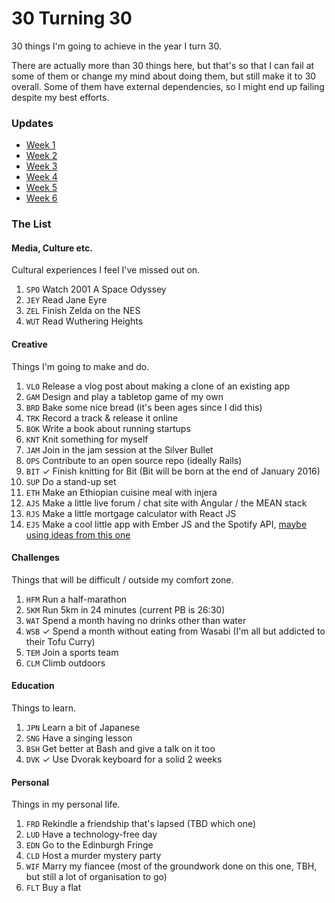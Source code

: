 # 30 Turning 30

30 things I'm going to achieve in the year I turn 30.

There are actually more than 30 things here, but that's so that I can fail at some of them or change my mind about doing them, but still make it to 30 overall. Some of them have external dependencies, so I might end up failing despite my best efforts.

### Updates

* [Week 1](updates/week_1.md)
* [Week 2](updates/week_2.md)
* [Week 3](updates/week_3.md)
* [Week 4](updates/week_4.md)
* [Week 5](updates/week_5.md)
* [Week 6](updates/week_6.md)

### The List

#### Media, Culture etc.

Cultural experiences I feel I've missed out on.

1. `SPO` Watch 2001 A Space Odyssey
1. `JEY` Read Jane Eyre
1. `ZEL` Finish Zelda on the NES
1. `WUT` Read Wuthering Heights

#### Creative

Things I'm going to make and do.

1. `VLO` Release a vlog post about making a clone of an existing app
1. `GAM` Design and play a tabletop game of my own
1. `BRD` Bake some nice bread (it's been ages since I did this)
1. `TRK` Record a track & release it online
1. `BOK` Write a book about running startups
1. `KNT` Knit something for myself
1. `JAM` Join in the jam session at the Silver Bullet
1. `OPS` Contribute to an open source repo (ideally Rails)
1. `BIT` ✓ Finish knitting for Bit (Bit will be born at the end of January 2016)
1. `SUP` Do a stand-up set
1. `ETH` Make an Ethiopian cuisine meal with injera
1. `AJS` Make a little live forum / chat site with Angular / the MEAN stack
1. `RJS` Make a little mortgage calculator with React JS
1. `EJS` Make a cool little app with Ember JS and the Spotify API, [maybe using ideas from this one](https://github.com/neonroots/spotify-ember-template)

#### Challenges

Things that will be difficult / outside my comfort zone.

1. `HFM` Run a half-marathon
1. `5KM` Run 5km in 24 minutes (current PB is 26:30)
1. `WAT` Spend a month having no drinks other than water
1. `WSB` ✓ Spend a month without eating from Wasabi (I'm all but addicted to their Tofu Curry)
1. `TEM` Join a sports team
1. `CLM` Climb outdoors

#### Education

Things to learn.

1. `JPN` Learn a bit of Japanese
1. `SNG` Have a singing lesson
1. `BSH` Get better at Bash and give a talk on it too
1. `DVK` ✓ Use Dvorak keyboard for a solid 2 weeks

#### Personal

Things in my personal life.

1. `FRD` Rekindle a friendship that's lapsed (TBD which one)
1. `LUD` Have a technology-free day
1. `EDN` Go to the Edinburgh Fringe
1. `CLD` Host a murder mystery party
1. `WIF` Marry my fiancee (most of the groundwork done on this one, TBH, but still a lot of organisation to go)
1. `FLT` Buy a flat
